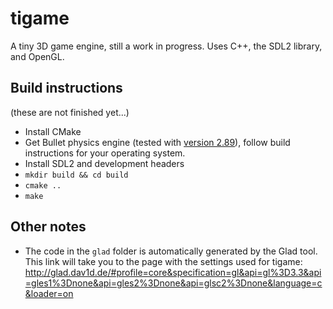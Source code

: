 # tigame
A tiny 3D game engine, still a work in progress. Uses C++, the SDL2 library, and OpenGL.

## Build instructions
(these are not finished yet...)

* Install CMake
* Get Bullet physics engine (tested with [version 2.89](https://github.com/bulletphysics/bullet3/tree/2.89)), follow build instructions for your operating system.
* Install SDL2 and development headers
* `mkdir build && cd build`
* `cmake ..`
* `make`

## Other notes
* The code in the `glad` folder is automatically generated by the Glad tool. This link will take you to the page with the settings used for tigame: http://glad.dav1d.de/#profile=core&specification=gl&api=gl%3D3.3&api=gles1%3Dnone&api=gles2%3Dnone&api=glsc2%3Dnone&language=c&loader=on